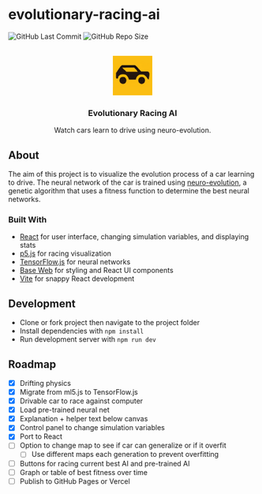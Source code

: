 # evolutionary-racing-ai

![GitHub Last Commit](https://img.shields.io/github/last-commit/anthfgreco/evolutionary-racing-ai)
![GitHub Repo Size](https://img.shields.io/github/repo-size/anthfgreco/evolutionary-racing-ai)

<!-- PROJECT LOGO -->
<br />
<div align="center">
  <a href="https://github.com/anthfgreco/evolutionary-racing-ai">
    <img src="favicon\android-chrome-192x192.png" alt="Logo" width="80" height="80">
  </a>

  <h3 align="center">Evolutionary Racing AI</h3>

  <p align="center">
    Watch cars learn to drive using neuro-evolution.
  </p>
</div>

## About

The aim of this project is to visualize the evolution process of a car learning to drive. The neural network of the car is trained using [neuro-evolution](https://en.wikipedia.org/wiki/Neuroevolution), a genetic algorithm that uses a fitness function to determine the best neural networks.

### Built With

- [React](https://reactjs.org/) for user interface, changing simulation variables, and displaying stats
- [p5.js](https://p5js.org/) for racing visualization
- [TensorFlow.js](https://www.tensorflow.org/js) for neural networks
- [Base Web](https://baseweb.design/) for styling and React UI components
- [Vite](https://vitejs.dev/) for snappy React development

## Development

- Clone or fork project then navigate to the project folder
- Install dependencies with `npm install`
- Run development server with `npm run dev`

## Roadmap

- [x] Drifting physics
- [x] Migrate from ml5.js to TensorFlow.js
- [x] Drivable car to race against computer
- [x] Load pre-trained neural net
- [x] Explanation + helper text below canvas
- [x] Control panel to change simulation variables
- [x] Port to React
- [ ] Option to change map to see if car can generalize or if it overfit
  - [ ] Use different maps each generation to prevent overfitting
- [ ] Buttons for racing current best AI and pre-trained AI
- [ ] Graph or table of best fitness over time
- [ ] Publish to GitHub Pages or Vercel
